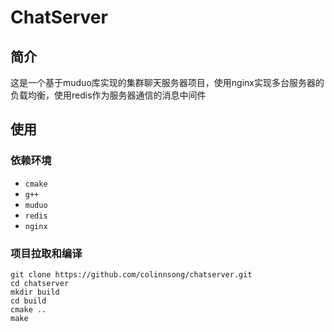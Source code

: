 # ChatServer

## 简介
这是一个基于muduo库实现的集群聊天服务器项目，使用nginx实现多台服务器的负载均衡，使用redis作为服务器通信的消息中间件

## 使用

### 依赖环境
* `cmake`
* `g++`
* `muduo`
* `redis`
* `nginx`

### 项目拉取和编译
```
git clone https://github.com/colinnsong/chatserver.git  
cd chatserver  
mkdir build  
cd build  
cmake ..  
make  
```
